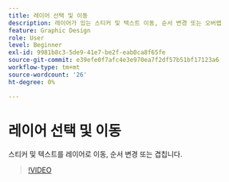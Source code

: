 ```yaml
---
title: 레이어 선택 및 이동
description: 레이어가 있는 스티커 및 텍스트 이동, 순서 변경 또는 오버랩
feature: Graphic Design
role: User
level: Beginner
exl-id: 9981b8c3-5de9-41e7-be2f-eab0ca8f65fe
source-git-commit: e39efe0f7afc4e3e970ea7f2df57b51bf17123a6
workflow-type: tm+mt
source-wordcount: '26'
ht-degree: 0%

---
```


# 레이어 선택 및 이동

스티커 및 텍스트를 레이어로 이동, 순서 변경 또는 겹칩니다.

>[!VIDEO](https://video.tv.adobe.com/v/3420214?quality=12&learn=on&hidetitle=true)
